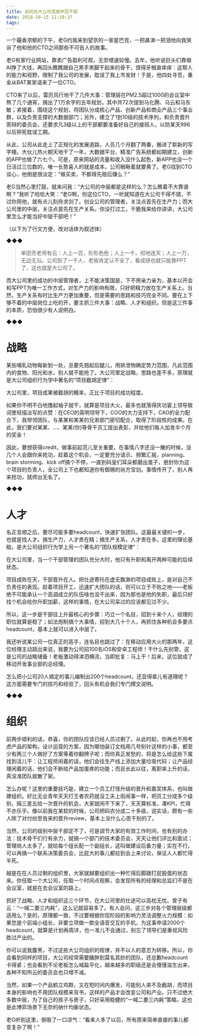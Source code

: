 ```yaml
---
title: 如何在大公司混成中层干部
date: 2018-10-15 11:10:37
tags:
---
```


一个霾香浓郁的下午，老G约我来到望京的一家星巴克，一把鼻涕一把泪地向我哭诉了他和他的CTO之间那些不可告人的故事。

老G有家行业网站，靠卖广告盈利可观，无奈增速较慢。去年，他听说巨头们靠做AI挣了大钱，再回头瞧瞧跟自己黑手黑脚干起来的骨干，恨得牙根直痒痒：这帮人的能力和视野，限制了我公司的发展，耽误了我上市发财！于是，他四处寻觅，重金从BAT某家请来了一位CTO。

CTO来了以后，雷厉风行地干了几件大事：管理层在PM2.5超过1000的会议室中熬了几个通宵，搞出了1万余字的五年规划，其中共72次提到马化腾、马云和马东敏；紧接着，围绕这个规划，将团队分成核心产品、创新产品和商业产品三个事业群，以及负责支撑的大数据部门；另外，建立了1到10级的技术序列，和负责晋升答辩的委员会，还要求凡3级以上的干部都要准备好自己的接班人，以防某天996以后猝死耽误工期。

从此，公司从此走上了正规化的发展道路，人员几个月翻了两番，搬进了崭新的写字楼。大伙儿热火朝天地干了一年，大数据平台、精准广告系统都如期建立，创新的APP也做了六七个。可是，原来网站的流量和收入没什么起色，新APP也没一个日活过三位数的，唯一长势喜人的就是成本，公司眼瞅着就要黄了。老G找到CTO谈心，他倒是很淡定：“做买卖，不都得先赔后赚么？”

老G当然心里打鼓，就来问我：“大公司的中层都是这样的么？怎么瞧着不大靠谱啊？”我听了哈哈大笑：“老G啊，你这位CTO，一听就知道在大公司干得不错，不过你用他，就有点儿刻舟求剑了。创业公司的管理者，关注点首先在生产力；而大公司里的中层，关注点首先在生产关系。你没打过工，干脆我来给你讲讲，大公司里怎么才能当好中层干部吧！”

（以下为了行文方便，改对话体为叙述体）

◆◆◆

>单田芳老师有云：人上一百，形形色色；人上一千，彻地连天；人上一万，无边无沿。公司到了一千人，老板肯定认不全了，看成绩也就只能靠PPT了，这也就是大公司了。

而大公司里的成功的中层管理者，上不能决策国是，下不用亲力亲为，基本以开会和写PPT为唯一工作方式，对生产力的影响有限，只好把精力放在生产关系上。当然，生产关系有时比生产力更加重要，但是需要的思路和技巧完全不同。要在上下够不着的中层岗位上吃的开，要主抓三件大事：战略、人才和组织。但是这三件事的本质，恐怕很少有人说明白。

◆◆◆

# 战略

某些哺乳动物每新到一处，总要先翘起后腿儿，用排泄物确定势力范围，凡此范围内的食物、阳光和水，别人就不能抢了。大公司里定战略，思路也差不多，原理就是大公司组织行为学中著名的“项目截胡定律”：

大公司里，项目成果被截胡的概率，正比于项目的成功程度。

如果你不明不白地撸起袖子就干，就算是项目大火，最多也就落得庆功宴上领导致词里轻描淡写的点赞：在CEO的英明领导下，COO的大力支持下，CAO的全力配合下，我带领团队，与某某和某某的兄弟部门密切配合，取得了阶段性的成果。在此，我们要对某某、...、某某(你)等骨干员工提出表彰，并给他们每人加发半个月的奖金！

因此，要想获得credit，做事前起范儿至关重要。在事情八字还没一撇的时候，没几个人会跟你来抢功，趁着这个机会，一定要充分请示、频繁汇报，planning、brain storming、kick off搞个不停，一直到码皇们耳朵都磨出茧子，册封你为这个项目的负责人，全公司上下也都知道你有御赐的尚方宝剑。事情传开了，别人再来抢功，就师出无名了。

◆◆◆

# 人才

名正言顺之后，要尽可能多要headcount，快速扩张团队。这最最关键的一步，也就是找人才。搞生产力，人才贵在精；搞生产关系，人才贵在多。这里的理论基础，是大公司组织行为学上另一个著名的“团队规模定律”：

在大公司里，当一个干部管理的团队充分大时，他只有升职和离开两种可能的后续状态。

项目成败在天，干部晋升在人。把仕途寄托在虚无飘渺的项目成败上，是对自己不负责任的表现。趁着项目开工，迅速扩大团队的话，则可以立于不败之地——老板绝不可能承认一个高调成立的队伍啥也没干出来，因为那也是他的失职，最后只好找个机会给你升职加薪，这样的事情，在大公司呆过的应该都见过不少。

所以，这一步是干部往上升最核心的步骤：巧立一个名目，招到十来个人，经理的职位就算是稳了；如法炮制搞个大事情，招到大几十个人，再抓住各种机会多要点headcount，基本上就可以进入中层了。

我还听说某公司一位真正的高手，连名目也跳过了：在移动应用大火的那两年，这位经理主动跳出来说，我要为公司招100名iOS和安卓工程师！干什么先别管，这是公司的战略储备！老板激动得涕泗横流，当即批复：马上干！后来，这位就成了移动开发事业部的总经理。

怎么把小公司20人搞定的事儿编制出200个headcount，还显得辈儿有道理呢？这方面需要专门的技巧和经验了，回头有机会我们专门撰文说明。

◆◆◆

# 组织

前两步顺利的话，恭喜，你的团队应该已经人员过剩了。从此时起，你再也不用考虑产品的架构，设计运营的方案，因为哪怕装订文档用几号别针这样的小事，都至少有两三个人做好了方案等着你翻牌子呢；而你真正发愁的，将是怎么给这些下属找到活儿干：让工程师闲着的话，他们会往生产线上添加大量垃圾代码；让产品经理闲着的话，他们会不断给产品加蛋疼的功能；而且长此以往，离职率上升的话，真没准团队就散了架。

怎么办呢？这里的重要技巧是，建立一个员工打怪升级的晋升和嘉奖体系，也叫做建组织。好比无业青年天天打王者农药就没工夫上街闹事一样，把员工分成多个级别，隔三差五给一次晋升的机会，大家就闲不下来了，天天算标准，凑KPI，忙得不亦乐乎。像以前我在某软的时候，公司把码农分成二十多级，说实话，颇有一些人除了对付纷至沓来的晋升review，基本上没什么心思干别的了。

当然，公司的级别中层干部定不了，可是调节大家的有效工作时间，也有别的办法：技术骨干们行有余力，就搞一个部门的技术委员会，天天让他们评比和面试；管理岗人太多了，就给每个组长配一个副组长，这叫做建设后备力量；实在不行，可以再搞一个联系决策委员会，比屁大的事儿都拉到会上来讨论，保证人人都忙得半死。

越是在在人员过剩的组织里，大家就越要组织出一种忙得后脚跟打屁股蛋的状态来。你任取一个大公司，任取一个时间点观察，会发现所有的经理和总监们不是在会议室，就是在去会议室的路上。

抓好了战略、人才和组织这三个环节，在大公司里的仕途可以高枕无忧。曾子有云：“一喊二要三内耗”，这么记就容易多了。有人会问，这三步对各个管理层级都适用么？是的，原理都一致，不过要根据你现阶段的影响力灵活调整火力规模：如果您是个前端小组长，非要立项做一款全语音交互的手机，为这事申请2000个headcount，就算是计划再周详，也一准儿不会通过，别忘了领导们是重视风险胜过产出的。

你可以说我腹黑，不过这些大公司组织的规律，并不以人的意志为转移。所以，你会看到同样的项目，大公司经常需要臃肿到莫名其妙的团队，还总歉headcount卡得紧；也会看到不论老板怎么喊扁平化，越来越多的职级还是会慢慢滋生出来，各种不知所云的委员会也只增不减。

当然，如果一个产品鹤立鸡群，又在短时间内爆发，可能别人来不及截胡，而项目本身的影响也不用团队规模来背书，这样的产品才会改变公司和产业。只不过绝大多数中层，为了自己的孩子与房子，只好采用稳健的“一喊二要三内耗”策略，这也是此博弈场景下无奈的纳什均衡状态。

老G听到这里，倒吸了一口凉气：“看来人多了以后，所有原来简单直接的事儿都变复杂了啊！”